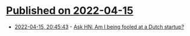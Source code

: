 # [Published on 2022-04-15](index.md)

* [2022-04-15, 20:45:43](https://news.ycombinator.com/item?id=31045615) - [Ask HN: Am I being fooled at a Dutch startup?](https://news.ycombinator.com/item?id=31045615)
